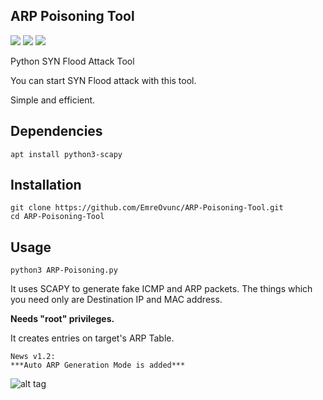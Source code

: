 ## ARP Poisoning Tool 

[![](https://img.shields.io/github/issues/EmreOvunc/ARP-Poisoning-Tool)](https://github.com/EmreOvunc/ARP-Poisoning-Tool/issues)
[![](https://img.shields.io/github/stars/EmreOvunc/ARP-Poisoning-Tool)](https://github.com/EmreOvunc/ARP-Poisoning-Tool/stargazers)
[![](https://img.shields.io/github/forks/EmreOvunc/ARP-Poisoning-Tool)](https://github.com/EmreOvunc/ARP-Poisoning-Tool/network/members)

Python SYN Flood Attack Tool

You can start SYN Flood attack with this tool.

Simple and efficient.

## Dependencies
```
apt install python3-scapy
```

## Installation

```
git clone https://github.com/EmreOvunc/ARP-Poisoning-Tool.git
cd ARP-Poisoning-Tool
```

## Usage

```
python3 ARP-Poisoning.py
```


It uses SCAPY to generate fake ICMP and ARP packets.
The things which you need only are Destination IP and MAC address.

**Needs "root" privileges.**

It creates entries on target's ARP Table.

```
News v1.2:
***Auto ARP Generation Mode is added***
```

![alt tag](https://emreovunc.com/projects/ARP-Poisoning.jpeg)
